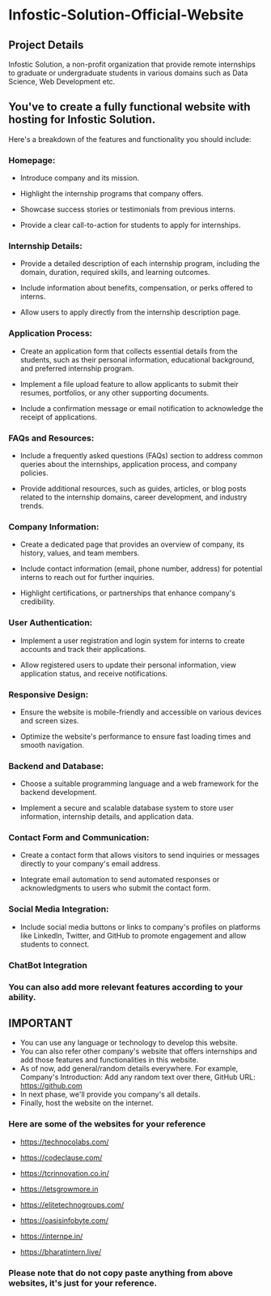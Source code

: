 # Infostic-Solution-Official-Website

## Project Details


Infostic Solution, a non-profit organization that provide remote internships to graduate or undergraduate students in various domains such as Data Science, Web Development etc.

## You've to create a fully functional website with hosting for Infostic Solution.

Here's a breakdown of the features and functionality you should include:

### Homepage:

- Introduce company and its mission.

- Highlight the internship programs that company offers.

- Showcase success stories or testimonials from previous interns.

- Provide a clear call-to-action for students to apply for internships.

### Internship Details:

- Provide a detailed description of each internship program, including the domain, duration, required skills, and learning outcomes.

- Include information about benefits, compensation, or perks offered to interns.

- Allow users to apply directly from the internship description page.

### Application Process:

- Create an application form that collects essential details from the students, such as their personal information, educational background, and preferred internship program.

- Implement a file upload feature to allow applicants to submit their resumes, portfolios, or any other supporting documents.

- Include a confirmation message or email notification to acknowledge the receipt of applications.

### FAQs and Resources:

- Include a frequently asked questions (FAQs) section to address common queries about the internships, application process, and company policies.

- Provide additional resources, such as guides, articles, or blog posts related to the internship domains, career development, and industry trends.

### Company Information:

- Create a dedicated page that provides an overview of company, its history, values, and team members.

- Include contact information (email, phone number, address) for potential interns to reach out for further inquiries.

- Highlight certifications, or partnerships that enhance company's credibility.

### User Authentication:

- Implement a user registration and login system for interns to create accounts and track their applications.

- Allow registered users to update their personal information, view application status, and receive notifications.

### Responsive Design:

- Ensure the website is mobile-friendly and accessible on various devices and screen sizes.

- Optimize the website's performance to ensure fast loading times and smooth navigation.

### Backend and Database:

- Choose a suitable programming language and a web framework for the backend development.

- Implement a secure and scalable database system to store user information, internship details, and application data.

### Contact Form and Communication:

- Create a contact form that allows visitors to send inquiries or messages directly to your company's email address.

- Integrate email automation to send automated responses or acknowledgments to users who submit the contact form.

### Social Media Integration:

- Include social media buttons or links to company's profiles on platforms like LinkedIn, Twitter, and GitHub to promote engagement and allow students to connect.

### ChatBot Integration 

### You can also add more relevant features according to your ability.

## IMPORTANT 

- You can use any language or technology to develop this website.
- You can also refer other company's website that offers internships and add those features and functionalities in this website.
- As of now, add general/random details everywhere. For example, Company's Introduction: Add any random text over there, GitHub URL: https://github.com 
- In next phase, we'll provide you company's all details. 
- Finally, host the website on the internet.

### Here are some of the websites for your reference 
- https://technocolabs.com/

- https://codeclause.com/

- https://tcrinnovation.co.in/

- https://letsgrowmore.in

- https://elitetechnogroups.com/

- https://oasisinfobyte.com/

- https://internpe.in/

- https://bharatintern.live/

### Please note that do not copy paste anything from above websites, it's just for your reference.
